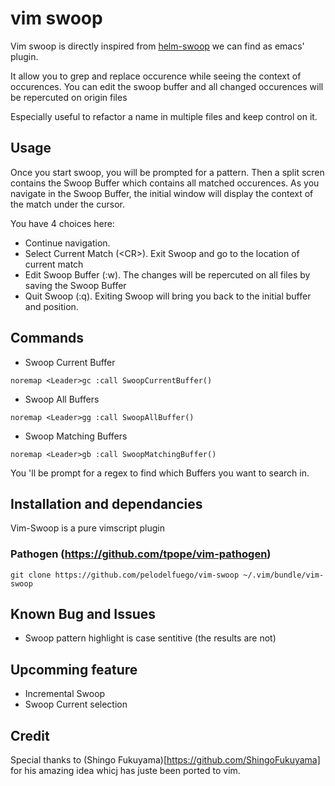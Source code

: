 vim swoop
=========

Vim swoop is directly inspired from [helm-swoop](https://github.com/ShingoFukuyama/helm-swoop) we can find as emacs' plugin.

It allow you to grep and replace occurence while seeing the context of occurences.
You can edit the swoop buffer and all changed occurences will be repercuted on origin files

Especially useful to refactor a name in multiple files and keep control on it.


Usage
-----

Once you start swoop, you will be prompted for a pattern. Then a split scren contains the Swoop Buffer which contains all matched occurences.
As you navigate in the Swoop Buffer, the initial window will display the context of the match under the cursor.

You have 4 choices here:
* Continue navigation.
* Select Current Match (\<CR\>). Exit Swoop and go to the location of current match
* Edit Swoop Buffer (:w). The changes will be repercuted on all files by saving the Swoop Buffer
* Quit Swoop (:q). Exiting Swoop will bring you back to the initial buffer and position.


Commands
--------

* Swoop Current Buffer
```
noremap <Leader>gc :call SwoopCurrentBuffer()
```

* Swoop All Buffers
```
noremap <Leader>gg :call SwoopAllBuffer()
```

* Swoop Matching Buffers
```
noremap <Leader>gb :call SwoopMatchingBuffer()
```
You 'll be prompt for a regex to find which Buffers you want to search in.


Installation and dependancies
-----------------------------

Vim-Swoop is a pure vimscript plugin

### Pathogen (https://github.com/tpope/vim-pathogen)
```
git clone https://github.com/pelodelfuego/vim-swoop ~/.vim/bundle/vim-swoop
```


Known Bug and Issues
--------------------

* Swoop pattern highlight is case sentitive (the results are not)


Upcomming feature
-----------------
* Incremental Swoop
* Swoop Current selection


Credit
------
Special thanks to (Shingo Fukuyama)[https://github.com/ShingoFukuyama] for his amazing idea whicj has juste been ported to vim.


